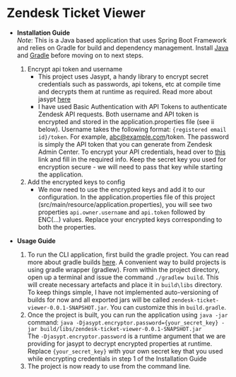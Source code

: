 # Zendesk Ticket Viewer

* **Installation Guide**  
*Note*: This is a Java based application that uses Spring Boot Framework and relies on Gradle for build and dependency management. Install [Java](https://www.oracle.com/java/technologies/downloads/) and [Gradle](https://gradle.org/install/) before moving on to next steps.
    1. Encrypt api token and username
        * This project uses Jasypt, a handy library to encrypt secret credentials such as passwords, api tokens, etc at compile time and decrypts them at runtime as required. Read more about jasypt [here](http://www.jasypt.org/)
        * I have used Basic Authentication with API Tokens to authenticate Zendesk API requests. Both username and API token is encrypted and stored in the application.properties file (see ii below). Username takes the following format: `{registered email id}/token`. For example, abc@example.com/token. The password is simply the API token that you can generate from Zendesk Admin Center. To encrypt your API credentials, head over to [this](https://www.devglan.com/online-tools/jasypt-online-encryption-decryption) link and fill in the required info. Keep the secret key you used for encryption secure - we will need to pass that key while starting the application.
    2. Add the encrypted keys to config
        * We now need to use the encrypted keys and add it to our configuration. In the application.properties file of this project (src/main/resource/application.properties), you will see two properties `api.owner.username` and `api.token` followed by ENC(...) values. Replace your encrypted keys corresponding to both the properties.  
    
* **Usage Guide**
    1. To run the CLI application, first build the gradle project. You can read more about gradle builds [here](https://spring.io/guides/gs/gradle/). A convenient way to build projects is using gradle wrapper (gradlew). From within the project directory, open up a terminal and issue the command `./gradlew build`. This will create necessary artefacts and place it in `build\libs` directory. To keep things simple, I have not implemented auto-versioning of builds for now and all exported jars will be called `zendesk-ticket-viewer-0.0.1-SNAPSHOT.jar`. You can customize this in `build.gradle`.
    2. Once the project is built, you can run the application using `java -jar` command: `java -Djasypt.encryptor.password={your_secret_key} -jar build/libs/zendesk-ticket-viewer-0.0.1-SNAPSHOT.jar`  
    The `-Djasypt.encryptor.password` is a runtime argument that we are providing for jasypt to decrypt encrypted properties at runtime. Replace `{your_secret_key}` with your own secret key that you used while encrypting credentials in step 1 of the Installation Guide
    3. The project is now ready to use from the command line.